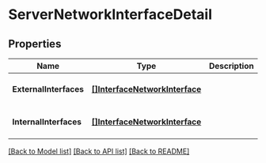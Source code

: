 # ServerNetworkInterfaceDetail

## Properties
Name | Type | Description | Notes
------------ | ------------- | ------------- | -------------
**ExternalInterfaces** | [**[]InterfaceNetworkInterface**](InterfaceNetworkInterface.md) |  | [optional] [default to null]
**InternalInterfaces** | [**[]InterfaceNetworkInterface**](InterfaceNetworkInterface.md) |  | [optional] [default to null]

[[Back to Model list]](../README.md#documentation-for-models) [[Back to API list]](../README.md#documentation-for-api-endpoints) [[Back to README]](../README.md)


